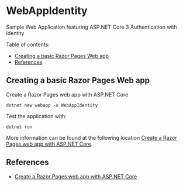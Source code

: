 # WebAppIdentity

Sample Web Application featuring ASP.NET Core 3 Authentication with Identity

Table of contents:

* [Creating a basic Razor Pages Web app](#creating-a-basic-razor-pages-web-app)
* [References](#references)

## Creating a basic Razor Pages Web app

Create a Razor Pages web app with ASP.NET Core

```
dotnet new webapp -o WebAppIdentity
```

Test the application with:
```
dotnet run
```

More information can be found at the following location [Create a Razor Pages web app with ASP.NET Core].


## References

* [Create a Razor Pages web app with ASP.NET Core]

[Create a Razor Pages web app with ASP.NET Core]: https://docs.microsoft.com/en-us/aspnet/core/tutorials/razor-pages/?view=aspnetcore-3.1